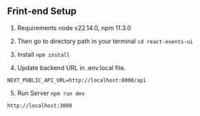 ## Frint-end Setup

1. Requirements
node v22.14.0, 
npm 11.3.0

2. Then go to directory path in your terminal
`cd react-events-ui`

3. Install 
`npm install`

4. Update backend URL in .env.local file.

`NEXT_PUBLIC_API_URL=http://localhost:8000/api`


5. Run Server
`npm run dev`

`http://localhost:3000`


